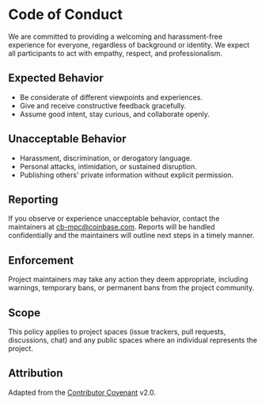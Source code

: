 # Code of Conduct

We are committed to providing a welcoming and harassment-free experience for everyone, regardless of background or identity. We expect all participants to act with empathy, respect, and professionalism.

## Expected Behavior

- Be considerate of different viewpoints and experiences.
- Give and receive constructive feedback gracefully.
- Assume good intent, stay curious, and collaborate openly.

## Unacceptable Behavior

- Harassment, discrimination, or derogatory language.
- Personal attacks, intimidation, or sustained disruption.
- Publishing others' private information without explicit permission.

## Reporting

If you observe or experience unacceptable behavior, contact the maintainers at cb-mpc@coinbase.com. Reports will be handled confidentially and the maintainers will outline next steps in a timely manner.

## Enforcement

Project maintainers may take any action they deem appropriate, including warnings, temporary bans, or permanent bans from the project community.

## Scope

This policy applies to project spaces (issue trackers, pull requests, discussions, chat) and any public spaces where an individual represents the project.

## Attribution

Adapted from the [Contributor Covenant](https://www.contributor-covenant.org) v2.0.
